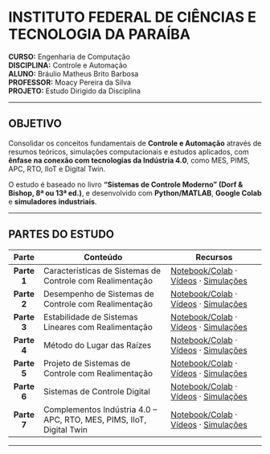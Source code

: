 # INSTITUTO FEDERAL DE CIÊNCIAS E TECNOLOGIA DA PARAÍBA

**CURSO:** Engenharia de Computação  
**DISCIPLINA:** Controle e Automação  
**ALUNO:** Bráulio Matheus Brito Barbosa  
**PROFESSOR:** Moacy Pereira da Silva  
**PROJETO:** Estudo Dirigido da Disciplina

---

## OBJETIVO

Consolidar os conceitos fundamentais de **Controle e Automação** através de resumos teóricos, simulações computacionais e estudos aplicados, com **ênfase na conexão com tecnologias da Indústria 4.0**, como MES, PIMS, APC, RTO, IIoT e Digital Twin.

O estudo é baseado no livro **“Sistemas de Controle Moderno” (Dorf & Bishop, 8ª ou 13ª ed.)**, e desenvolvido com **Python/MATLAB**, **Google Colab** e **simuladores industriais**.

---

## PARTES DO ESTUDO

| Parte | Conteúdo | Recursos |
|:-----:|-----------|-----------|
| **Parte 1** | Características de Sistemas de Controle com Realimentação | [Notebook/Colab](#) · [Vídeos](#) · [Simulações](#) |
| **Parte 2** | Desempenho de Sistemas de Controle com Realimentação | [Notebook/Colab](#) · [Vídeos](#) · [Simulações](#) |
| **Parte 3** | Estabilidade de Sistemas Lineares com Realimentação | [Notebook/Colab](#) · [Vídeos](#) · [Simulações](#) |
| **Parte 4** | Método do Lugar das Raízes | [Notebook/Colab](#) · [Vídeos](#) · [Simulações](#) |
| **Parte 5** | Projeto de Sistemas de Controle com Realimentação | [Notebook/Colab](#) · [Vídeos](#) · [Simulações](#) |
| **Parte 6** | Sistemas de Controle Digital | [Notebook/Colab](#) · [Vídeos](#) · [Simulações](#) |
| **Parte 7** | Complementos Indústria 4.0 – APC, RTO, MES, PIMS, IIoT, Digital Twin | [Notebook/Colab](#) · [Vídeos](#) · [Simulações](#) |


---


